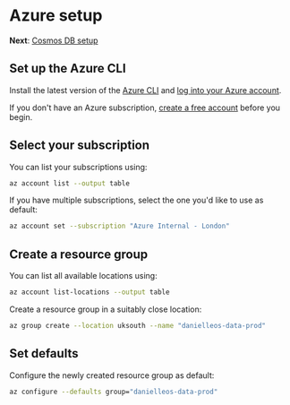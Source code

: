 # Azure setup

**Next**: [Cosmos DB setup](02-cosmosdb.md)

## Set up the Azure CLI

Install the latest version of the [Azure CLI](https://docs.microsoft.com/en-us/cli/azure/install-azure-cli) and [log into your Azure account](https://docs.microsoft.com/en-us/cli/azure/authenticate-azure-cli).

If you don't have an Azure subscription, [create a free account](https://azure.microsoft.com/free) before you begin.

## Select your subscription

You can list your subscriptions using:
```bash
az account list --output table
```

If you have multiple subscriptions, select the one you'd like to use as default:
```bash
az account set --subscription "Azure Internal - London"
```

## Create a resource group

You can list all available locations using:
```bash
az account list-locations --output table
```

Create a resource group in a suitably close location:
```bash
az group create --location uksouth --name "danielleos-data-prod"
```


## Set defaults

Configure the newly created resource group as default:
```bash
az configure --defaults group="danielleos-data-prod"
```
